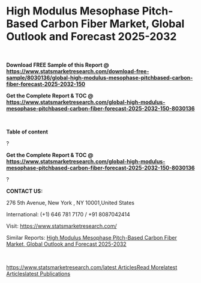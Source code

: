<h1>High Modulus Mesophase Pitch-Based Carbon Fiber Market, Global Outlook and Forecast 2025-2032</h1><br/><p><strong>Download FREE Sample of this Report @ <a href="https://www.statsmarketresearch.com/download-free-sample/8030136/global-high-modulus-mesophase-pitchbased-carbon-fiber-forecast-2025-2032-150">https://www.statsmarketresearch.com/download-free-sample/8030136/global-high-modulus-mesophase-pitchbased-carbon-fiber-forecast-2025-2032-150</a></strong></p>
 
 
 
 <div><b>Get the Complete Report & TOC @ <a href="https://www.statsmarketresearch.com/global-high-modulus-mesophase-pitchbased-carbon-fiber-forecast-2025-2032-150-8030136">https://www.statsmarketresearch.com/global-high-modulus-mesophase-pitchbased-carbon-fiber-forecast-2025-2032-150-8030136</a></b></div>
 
 
 
 <p><br />
 
 <b>Table of content</b></p>
 
 
 
 <p>? </p>
 
 
 
 <div><b>Get the Complete Report & TOC @ <a href="https://www.statsmarketresearch.com/global-high-modulus-mesophase-pitchbased-carbon-fiber-forecast-2025-2032-150-8030136">https://www.statsmarketresearch.com/global-high-modulus-mesophase-pitchbased-carbon-fiber-forecast-2025-2032-150-8030136</a></b></div>
 
 
 
 <p>? </p>
 
 
 
 <p><b>CONTACT US:</b><br />
 
 276 5th Avenue, New York , NY 10001,United States<br />
 
 International: (+1) 646 781 7170 / +91 8087042414<br />
 
 Visit: <a href="https://www.statsmarketresearch.com/">https://www.statsmarketresearch.com/</a><br />
 
 Similar Reports: <a href="https://www.statsmarketresearch.com/global-high-modulus-mesophase-pitchbased-carbon-fiber-forecast-2025-2032-150-8030136">High Modulus Mesophase Pitch-Based Carbon Fiber Market, Global Outlook and Forecast 2025-2032 </a><br />
 
 <br />
 
 <a href="https://gyeongbokgung.com">https://www.statsmarketresearch.com/</a><a href="https://hallyeomaritime.com">latest Articles</a><a href="https://jingwansa.com">Read More</a><a href="https://nguoiviet.jp/">latest Articles</a><a href="https://www.intelmarketresearch.com/">latest Publications</a></p>